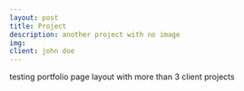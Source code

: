 ```yaml
---
layout: post
title: Project
description: another project with no image
img: 
client: john doe
---
```

testing portfolio page layout with more than 3 client projects
